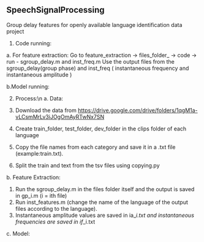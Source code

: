 ## SpeechSignalProcessing

Group delay features for openly available language
identification data project
1. Code running:

a. For feature extraction:
Go to feature_extraction  ->  files_folder_<lg>   ->  code  -> run - sgroup_delay.m and inst_freq.m
Use the output files from the sgroup_delay(group phase) and inst_freq ( instantaneous frequency and instantaneous amplitude )

b.Model running:

2. Process:\n
a. Data:
1. Download the data from  https://drive.google.com/drive/folders/1qgM1a-vLCsmMrLv3iJOgOmAyRTwNx7SN
2. Create train_folder, test_folder, dev_folder in the clips folder of each language
3. Copy the file names from each category and save it in a <type>.txt file (example:train.txt).
  
4. Split the train and text from the tsv files using copying.py
  
b. Feature Extraction:
1. Run the sgroup_delay.m in the files folder itself and the output is saved in gp_i.m (i = ith file)
2. Run inst_features.m (change the name of the language of the output files according to the language).
3. Instantaneous amplitude values are saved in  ia_<languagename>_i.txt and instantaneous frequencies are saved in if_<languagename>_i.txt

c. Model:


